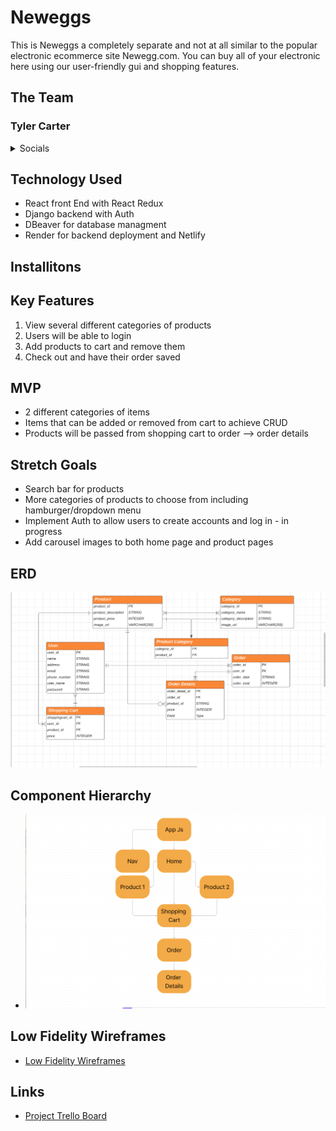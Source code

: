 # Neweggs
This is Neweggs a completely separate and not at all similar to the popular electronic ecommerce site Newegg.com. You can buy all of your electronic here using our user-friendly gui and shopping features.

## The Team

</details>

### Tyler Carter

<details>
    <summary>Socials</summary>

- [Github](https://github.com/bojeebs)
- [LinkedIn](https://www.linkedin.com/in/carter-tyler/)

</details>

## Technology Used
- React front End with React Redux
- Django backend with Auth
- DBeaver for database managment
- Render for backend deployment and Netlify 

## Installitons

## Key Features
1. View several different categories of products
2. Users will be able to login 
3. Add products to cart and remove them
4. Check out and have their order saved

## MVP
- 2 different categories of items
- Items that can be added or removed from cart to achieve CRUD
- Products will be passed from shopping cart to order --> order details

## Stretch Goals
- Search bar for products
- More categories of products to choose from including hamburger/dropdown menu
- Implement Auth to allow users to create accounts and log in - in progress
- Add carousel images to both home page and product pages

## ERD

![Screenshot of ERD](Assets/ERD.png)

## Component Hierarchy
- ![Screenshot of Components](Assets/Component.png)

## Low Fidelity Wireframes
- [Low Fidelity Wireframes](https://www.figma.com/file/FRpNeMbISdKnStmuQzawXY/Newegg-Wireframe?node-id=0%3A1&t=zrC21aDDZEOdVNUL-1)

## Links
- [Project Trello Board](https://trello.com/b/pu1dS7Wk/neweggs)
